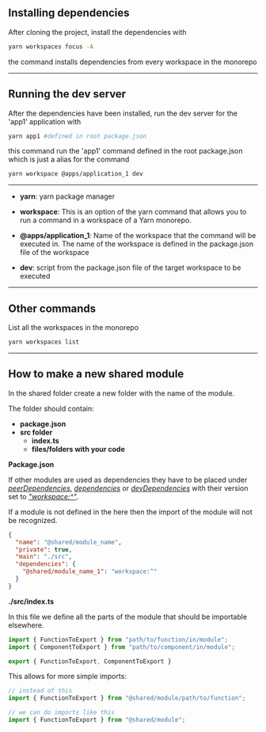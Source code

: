 ## Installing dependencies

After cloning the project, install the dependencies with

```bash
yarn workspaces focus -A
```

the command installs dependencies from every workspace in the monorepo

* * *

## Running the dev server

After the dependencies have been installed, run the dev server for the 'app1' application with 

```bash
yarn app1 #defined in root package.json
```

this command run the 'app1' command defined in the root package.json which is just a alias for the command

```bash
yarn workspace @apps/application_1 dev
```

* * *

- **yarn**: yarn package manager

- **workspace**: This is an option of the yarn command that allows you to run a command in a workspace of a Yarn monorepo.

- **@apps/application_1**: Name of the workspace that the command will be executed in. The name of the workspace is defined in the package.json file of the workspace

- **dev**: script from the package.json file of the target workspace to be executed

* * *

## Other commands

List all the workspaces in the monorepo 

```bash
yarn workspaces list
```

* * *

## How to make a new shared module

In the shared folder create a new folder with the name of the module.

The folder should contain:
- **package.json**
- **src folder**
  - **index.ts**
  - **files/folders with your code**


**Package.json**

If other modules are used as dependencies they have to be placed under <u>_peerDependencies_</u>, <u>_dependencies_</u> or <u>_devDependencies_</u> with their version set to <u>_"workspace:^"_</u>.

If a module is not defined in the here then the import of the module will not be recognized.

```json
{
  "name": "@shared/module_name",
  "private": true,
  "main": "./src",
  "dependencies": {
    "@shared/module_name_1": "workspace:^"
  }
}
```

**./src/index.ts**

In this file we define all the parts of the module that should be importable elsewhere.
```typescript
import { FunctionToExport } from "path/to/function/in/module";
import { ComponentToExport } from "path/to/component/in/module";

export { FunctionToExport, ComponentToExport }
```

This allows for more simple imports:
```typescript
// instead of this
import { FunctionToExport } from "@shared/module/path/to/function";

// we can do imports like this
import { FunctionToExport } from "@shared/module";
```

